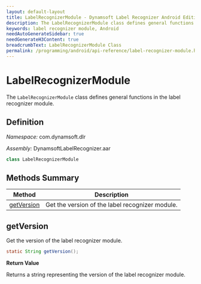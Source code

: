 ```yaml
---
layout: default-layout
title: LabelRecognizerModule - Dynamsoft Label Recognizer Android Edition
description: The LabelRecognizerModule class defines general functions in the label recognizer module.
keywords: label recognizer module, Android
needAutoGenerateSidebar: true
needGenerateH3Content: true
breadcrumbText: LabelRecognizerModule Class
permalink: /programming/android/api-reference/label-recognizer-module.html
---
```


# LabelRecognizerModule

The `LabelRecognizerModule` class defines general functions in the label recognizer module.

## Definition

*Namespace:* com.dynamsoft.dlr

*Assembly:* DynamsoftLabelRecognizer.aar

```java
class LabelRecognizerModule 
```

## Methods Summary

| Method | Description |
| ------ | ----------- |
| [getVersion](#getversion) | Get the version of the label recognizer module. |

## getVersion

Get the version of the label recognizer module.

```java
static String getVersion();
```

**Return Value**

Returns a string representing the version of the label recognizer module.
